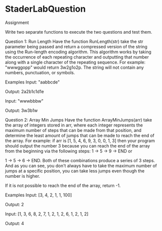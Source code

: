 # StaderLabQuestion
Assignment

Write two separate functions to execute the two questions and test them.


Question 1:
Run Length
Have the function RunLength(str) take the str parameter being passed and return a compressed version of the string using the Run-length encoding algorithm. This algorithm works by taking the occurrence of each repeating character and outputting that number along with a single character of the repeating sequence. For example: "wwwggopp" would return 3w2g1o2p. The string will not contain any numbers, punctuation, or symbols.



Examples
Input: "aabbcde"

Output: 2a2b1c1d1e

Input: "wwwbbbw"

Output: 3w3b1w



Question 2:
Array Min Jumps
Have the function ArrayMinJumps(arr) take the array of integers stored in arr, where each integer represents the maximum number of steps that can be made from that position, and determine the least amount of jumps that can be made to reach the end of the array. For example: if arr is [1, 5, 4, 6, 9, 3, 0, 0, 1, 3] then your program should output the number 3 because you can reach the end of the array from the beginning via the following steps: 1 -> 5 -> 9 -> END or

1 -> 5 -> 6 -> END. Both of these combinations produce a series of 3 steps. And as you can see, you don't always have to take the maximum number of jumps at a specific position, you can take less jumps even though the number is higher.



If it is not possible to reach the end of the array, return -1.



Examples
Input: [3, 4, 2, 1, 1, 100]

Output: 2

Input: [1, 3, 6, 8, 2, 7, 1, 2, 1, 2, 6, 1, 2, 1, 2]

Output: 4



